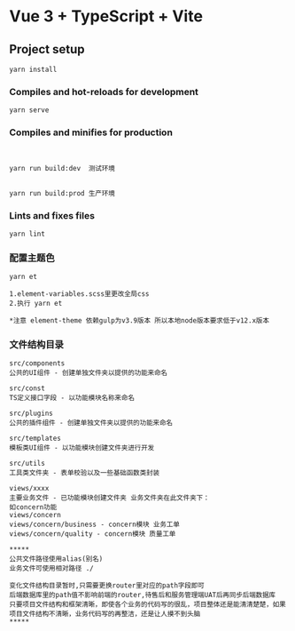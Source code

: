 # Vue 3 + TypeScript + Vite


## Project setup
```
yarn install
```

### Compiles and hot-reloads for development
```
yarn serve
```

### Compiles and minifies for production
```


yarn run build:dev  测试环境 


yarn run build:prod 生产环境

```

### Lints and fixes files
```
yarn lint
```

### 配置主题色
```
yarn et

1.element-variables.scss里更改全局css
2.执行 yarn et

*注意 element-theme 依赖gulp为v3.9版本 所以本地node版本要求低于v12.x版本
```

### 文件结构目录
```
src/components
公共的UI组件 - 创建单独文件夹以提供的功能来命名

src/const
TS定义接口字段 - 以功能模块名称来命名

src/plugins
公共的插件组件 - 创建单独文件夹以提供的功能来命名

src/templates
模板类UI组件 - 以功能模块创建文件夹进行开发

src/utils
工具类文件夹 - 表单校验以及一些基础函数类封装

views/xxxx
主要业务文件 - 已功能模块创建文件夹 业务文件夹在此文件夹下：
如concern功能
views/concern
views/concern/business - concern模块 业务工单
views/concern/quality - concern模块 质量工单

*****
公共文件路径使用alias(别名)
业务文件可使用相对路径 ./

变化文件结构目录暂时,只需要更换router里对应的path字段即可
后端数据库里的path值不影响前端的router,待售后和服务管理端UAT后再同步后端数据库
只要项目文件结构和框架清晰，即使各个业务的代码写的很乱，项目整体还是能清清楚楚，如果项目文件结构不清晰，业务代码写的再整洁，还是让人摸不到头脑
*****

```
